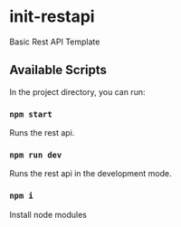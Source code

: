 # init-restapi
Basic Rest API Template

## Available Scripts

In the project directory, you can run:

### `npm start`

Runs the rest api.

### `npm run dev`

Runs the rest api in the development mode.

### `npm i`
Install node modules
